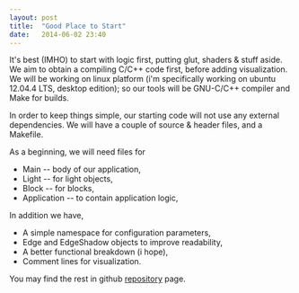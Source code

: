 ```yaml
---
layout: post
title:  "Good Place to Start"
date:   2014-06-02 23:40
---
```


It's best (IMHO) to start with logic first, putting glut, shaders & stuff aside.
We aim to obtain a compiling C/C++ code first, before adding visualization.
We will be working on linux platform (i'm specifically working on ubuntu 12.04.4 LTS, 
desktop edition); so our tools will be GNU-C/C++ compiler and Make for builds. 

In order to keep things simple, our starting code will not use any external dependencies.
We will have a couple of source & header files, and a Makefile.

As a beginning, we will need files for

 * Main -- body of our application,
 * Light -- for light objects,
 * Block -- for blocks,
 * Application -- to contain application logic,

In addition we have,

 * A simple namespace for configuration parameters,
 * Edge and EdgeShadow objects to improve readability,
 * A better functional breakdown (i hope),
 * Comment lines for visualization.

You may find the rest in github [repository](https://github.com/abekkine/BasicLighting/tree/a810233affe78bf2a78eab9175423acdeec2535d) page.
